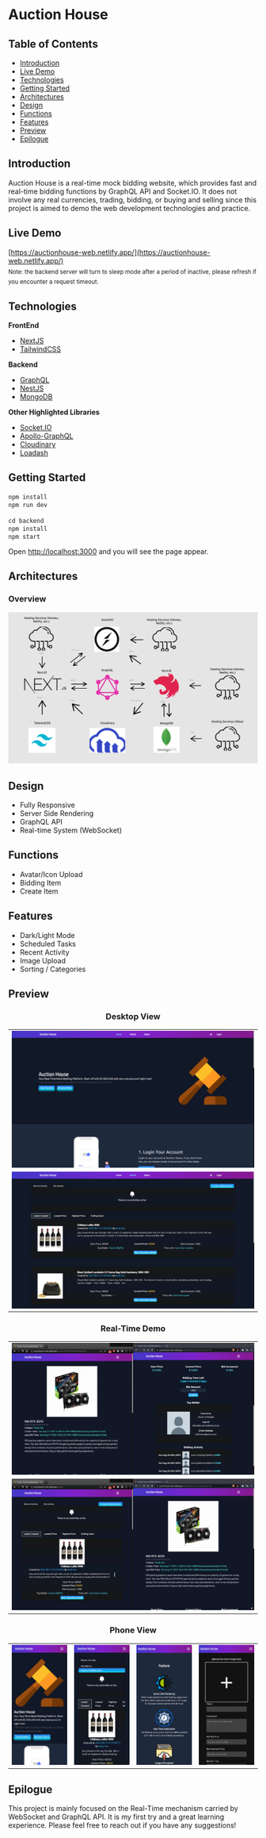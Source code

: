 # Auction House

## Table of Contents
* [Introduction](https://github.com/yenloned/AuctionHouse#introduction)
* [Live Demo](https://github.com/yenloned/AuctionHouse#live-demo)
* [Technologies](https://github.com/yenloned/AuctionHouse#technologies)
* [Getting Started](https://github.com/yenloned/AuctionHouse#getting-started)
* [Architectures](https://github.com/yenloned/AuctionHouse#architectures)
* [Design](https://github.com/yenloned/AuctionHouse#design)
* [Functions](https://github.com/yenloned/AuctionHouse#functions)
* [Features](https://github.com/yenloned/AuctionHouse#features)
* [Preview](https://github.com/yenloned/AuctionHouse#preview)
* [Epilogue](https://github.com/yenloned/AuctionHouse#epilogue)

## Introduction
Auction House is a real-time mock bidding website, which provides fast and real-time bidding functions by GraphQL API and Socket.IO. It does not involve any real currencies, trading, bidding, or buying and selling since this project is aimed to demo the web development technologies and practice.

## Live Demo
[https://auctionhouse-web.netlify.app/](https://auctionhouse-web.netlify.app/)<br/>
<sub>Note: the backend server will turn to sleep mode after a period of inactive, please refresh if you encounter a request timeout. </sub>

## Technologies
**FrontEnd**
* [NextJS](https://nextjs.org/)
* [TailwindCSS](https://tailwindcss.com/)

**Backend**
* [GraphQL](https://graphql.org/)
* [NestJS](https://nestjs.com/)
* [MongoDB](https://www.mongodb.com/)

**Other Highlighted Libraries**
* [Socket.IO](https://socket.io/)
* [Apollo-GraphQL](https://www.apollographql.com/)
* [Cloudinary](https://cloudinary.com/)
* [Loadash](https://lodash.com/)

## Getting Started
```node
npm install
npm run dev

cd backend
npm install
npm start
```

Open [http://localhost:3000](http://localhost:3000) and you will see the page appear.

## Architectures
### Overview
![OVERVIEW ARCHITECTURE](media/png/overview.png)

## Design
* Fully Responsive
* Server Side Rendering
* GraphQL API
* Real-time System (WebSocket)

## Functions
* Avatar/Icon Upload
* Bidding Item
* Create Item

## Features
* Dark/Light Mode
* Scheduled Tasks
* Recent Activity
* Image Upload
* Sorting / Categories

## Preview
### <p align="center">Desktop View</p>
||
|----------------------------------------|
|![DESKTOP PREVIEW](media/png/demo1.png)|
|![DESKTOP PREVIEW](media/png/demo2.png)|

### <p align="center">Real-Time Demo</p>
||
|----------------------------------------|
|![DESKTOP PREVIEW](media/gif/demo1.gif)|
|![DESKTOP PREVIEW](media/gif/demo2.gif)|

### <p align="center">Phone View</p>
| | | | |
|-------------------------------|-------------------------------|-------------------------------|-------------------------------|
|![](media/png/phone_demo1.png)|![](media/png/phone_demo2.png)|![](media/png/phone_demo3.png)|![](media/png/phone_demo4.png)|

## Epilogue
This project is mainly focused on the Real-Time mechanism carried by WebSocket and GraphQL API. It is my first try and a great learning experience. Please feel free to reach out if you have any suggestions!



